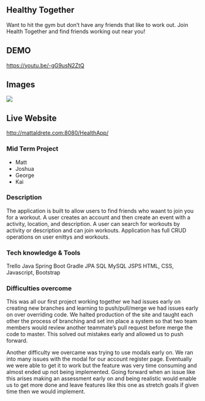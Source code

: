 ## Healthy Together

Want to hit the gym but don’t have any friends that like to work out.
Join Health Together and find friends working out near you!

## DEMO

https://youtu.be/-gG9usN2ZtQ

## Images
<img src="images/creen Shot 2020-02-28 at 10.27.08 PM.png">

## Live Website

http://mattaldrete.com:8080/HealthApp/

### Mid Term Project

- Matt
- Joshua
- George
- Kai

### Description

The application is built to allow users to find friends who waant to join you for a workout.
A user creates an account and then create an event with a activity, location, and description.
A user can search for workouts by activity or description and can join workouts.
Application has full CRUD operations on user enittys and workouts.

### Tech knowledge & Tools

Trello
Java
Spring Boot
Gradle
JPA SQL
MySQL
JSPS
HTML, CSS, Javascript, Bootstrap

### Difficulties overcome

This was all our first project working together we had issues early on creating new branches and learning to push/pull/merge we had issues early on over overriding code. We halted production of the site and taught each other the process of branching and set inn place a system so that two team members would review another teammate’s pull request before merge the code to master. This solved out mistakes early and allowed us to push forward.

Another difficulty we overcame was trying to use modals early on. We ran into many issues with the modal for our account register page. Eventually we were able to get it to work but the feature was very time consuming and almost ended up not being implemented. Going forward when an issue like this arises making an assessment early on and being realistic would enable us to get more done and leave features like this one as stretch goals if given time then we would implement.
